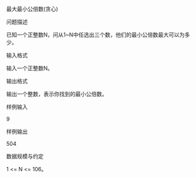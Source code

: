 最大最小公倍数(贪心)

问题描述

已知一个正整数N，问从1~N中任选出三个数，他们的最小公倍数最大可以为多少。

输入格式

输入一个正整数N。

输出格式

输出一个整数，表示你找到的最小公倍数。

样例输入

9

样例输出

504

数据规模与约定

1 <= N <= 106。
